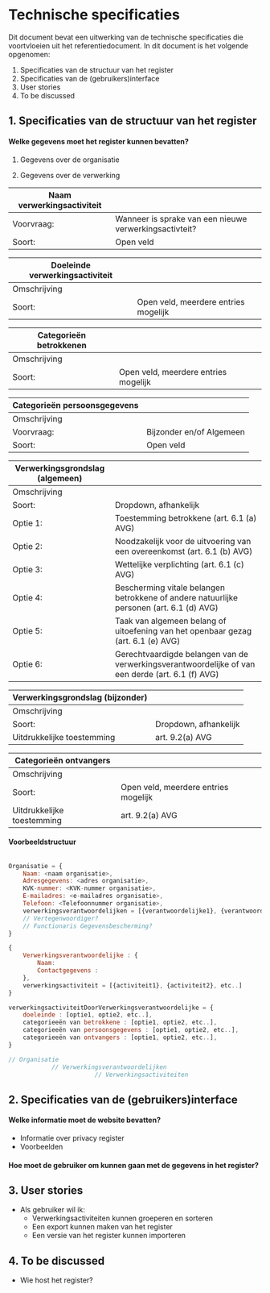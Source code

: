 # Technische specificaties

Dit document bevat een uitwerking van de technische specificaties die voortvloeien uit het referentiedocument. In dit document is het volgende opgenomen:

1. Specificaties van de structuur van het register
2. Specificaties van de (gebruikers)interface
3. User stories
4. To be discussed

## 1. Specificaties van de structuur van het register

#### Welke gegevens moet het register kunnen bevatten?

1. Gegevens over de organisatie


2. Gegevens over de verwerking

| Naam verwerkingsactiviteit |  |
| ------------- | ------------- |
| Voorvraag: | Wanneer is sprake van een nieuwe verwerkingsactivteit? |
| Soort: | Open veld |

| Doeleinde verwerkingsactiviteit |  |
| ------------- | ------------- |
| Omschrijving ||
| Soort: | Open veld, meerdere entries mogelijk |

| Categorieën betrokkenen |  |
| ------------- | ------------- |
| Omschrijving ||
| Soort: | Open veld, meerdere entries mogelijk |

| Categorieën persoonsgegevens |  |
| ------------- | ------------- |
| Omschrijving ||
| Voorvraag: | Bijzonder en/of Algemeen |
| Soort: | Open veld |

| Verwerkingsgrondslag (algemeen) |  |
| ------------- | ------------- |
| Omschrijving ||
| Soort: | Dropdown, afhankelijk |
| Optie 1: | Toestemming betrokkene (art. 6.1 (a) AVG) |
| Optie 2: | Noodzakelijk voor de uitvoering van een overeenkomst (art. 6.1 (b) AVG) |
| Optie 3: | Wettelijke verplichting (art. 6.1 (c) AVG) |
| Optie 4: | Bescherming vitale belangen betrokkene of andere natuurlijke personen (art. 6.1 (d) AVG) |
| Optie 5: | Taak van algemeen belang of uitoefening van het openbaar gezag (art. 6.1 (e) AVG) |
| Optie 6: | Gerechtvaardigde belangen van de verwerkingsverantwoordelijke of van een derde (art. 6.1 (f) AVG) |

| Verwerkingsgrondslag (bijzonder) |  |
| ------------- | ------------- |
| Omschrijving ||
| Soort: | Dropdown, afhankelijk |
| Uitdrukkelijke toestemming | art. 9.2(a) AVG |

| Categorieën ontvangers |  |
| ------------- | ------------- |
| Omschrijving ||
| Soort: | Open veld, meerdere entries mogelijk |
| Uitdrukkelijke toestemming | art. 9.2(a) AVG |


#### Voorbeeldstructuur

```JavaScript

Organisatie = {
	Naam: <naam organisatie>,
	Adresgegevens: <adres organisatie>,
	KVK-nummer: <KVK-nummer organisatie>,
	E-mailadres: <e-mailadres organisatie>,
	Telefoon: <Telefoonnummer organisatie>,
	verwerkingsverantwoordelijken = [{verantwoordelijke1}, {verantwoordelijke2}, etc..]
	// Vertegenwoordiger?
	// Functionaris Gegevensbescherming?
}

{
	Verwerkingsverantwoordelijke : {
		Naam: 
		Contactgegevens :
	},
	verwerkingsactiviteit = [{activiteit1}, {activiteit2}, etc..]
}

verwerkingsactiviteitDoorVerwerkingsverantwoordelijke = {
	doeleinde : [optie1, optie2, etc..],
	categorieeën van betrokkene : [optie1, optie2, etc..],
	categorieeën van persoonsgegevens : [optie1, optie2, etc..],
	categorieeën van ontvangers : [optie1, optie2, etc..],
}

// Organisatie
			// Verwerkingsverantwoordelijken
						// Verwerkingsactiviteiten
```


## 2. Specificaties van de (gebruikers)interface

#### Welke informatie moet de website bevatten?
- Informatie over privacy register
- Voorbeelden


#### Hoe moet de gebruiker om kunnen gaan met de gegevens in het register?


## 3. User stories
- Als gebruiker wil ik:
	- Verwerkingsactiviteiten kunnen groeperen en sorteren
	- Een export kunnen maken van het register
	- Een versie van het register kunnen importeren 

## 4. To be discussed
- Wie host het register?
